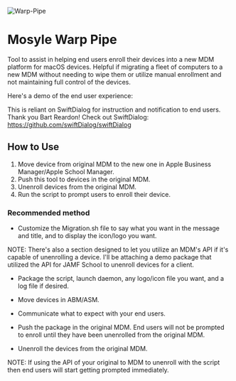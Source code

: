 ![Warp-Pipe](https://github.com/joshricketts/Mosyle-Warp-Pipe/assets/105330539/09754aa7-3f80-4ea7-b19b-78749bf28efa)

# Mosyle Warp Pipe
Tool to assist in helping end users enroll their devices into a new MDM platform for macOS devices. Helpful if migrating a fleet of computers to a new MDM without needing to wipe them or utilize manual enrollment and not maintaining full control of the devices. 


Here's a demo of the end user experience:


This is reliant on SwiftDialog for instruction and notification to end users. Thank you Bart Reardon! Check out SwiftDialog:
https://github.com/swiftDialog/swiftDialog


## How to Use
1. Move device from original MDM to the new one in Apple Business Manager/Apple School Manager. 
2. Push this tool to devices in the original MDM.
3. Unenroll devices from the original MDM.
4. Run the script to prompt users to enroll their device.

### Recommended method


- Customize the Migration.sh file to say what you want in the message and title, and to display the icon/logo you want.

NOTE: There's also a section designed to let you utilize an MDM's API if it's capable of unenrolling a device. I'll be attaching a demo package that utilized the API for JAMF School to unenroll devices for a client. 

- Package the script, launch daemon, any logo/icon file you want, and a log file if desired. 

- Move devices in ABM/ASM.

- Communicate what to expect with your end users.

- Push the package in the original MDM. End users will not be prompted to enroll until they have been unenrolled from the original MDM. 

- Unenroll the devices from the original MDM. 

NOTE: If using the API of your original to MDM to unenroll with the script then end users will start getting prompted immediately. 



